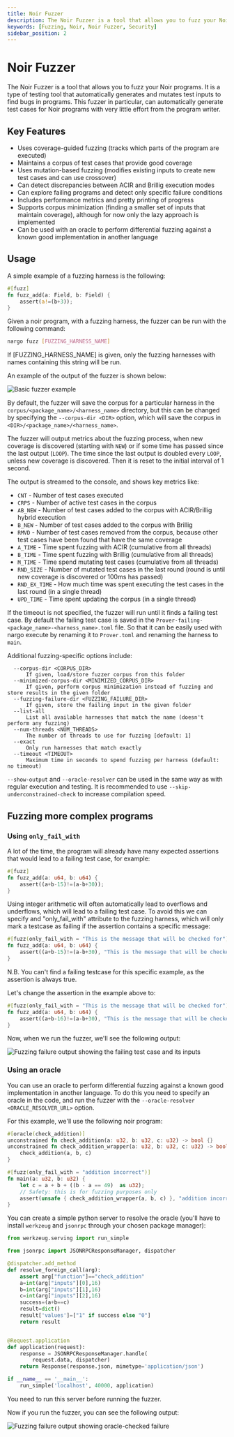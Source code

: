 ```yaml
---
title: Noir Fuzzer
description: The Noir Fuzzer is a tool that allows you to fuzz your Noir programs.
keywords: [Fuzzing, Noir, Noir Fuzzer, Security]
sidebar_position: 2
---
```


# Noir Fuzzer

The Noir Fuzzer is a tool that allows you to fuzz your Noir programs. It is a type of testing tool that automatically generates and mutates test inputs to find bugs in programs. This fuzzer in particular, can automatically generate test cases for Noir programs with very little effort from the program writer.

## Key Features
- Uses coverage-guided fuzzing (tracks which parts of the program are executed)
- Maintains a corpus of test cases that provide good coverage
- Uses mutation-based fuzzing (modifies existing inputs to create new test cases and can use crossover)
- Can detect discrepancies between ACIR and Brillig execution modes
- Can explore failing programs and detect only specific failure conditions
- Includes performance metrics and pretty printing of progress
- Supports corpus minimization (finding a smaller set of inputs that maintain coverage), although for now only the lazy approach is implemented
- Can be used with an oracle to perform differential fuzzing against a known good implementation in another language

## Usage

A simple example of a fuzzing harness is the following:

```rust
#[fuzz]
fn fuzz_add(a: Field, b: Field) {
    assert(a!=(b+3));
}
```

Given a noir program, with a fuzzing harness, the fuzzer can be run with the following command:

```bash
nargo fuzz [FUZZING_HARNESS_NAME]
```

If [FUZZING_HARNESS_NAME] is given, only the fuzzing harnesses with names containing this string will be run.

An example of the output of the fuzzer is shown below:

![Basic fuzzer example](@site/static/img/tooling/fuzzer/basic-fuzzer-example.png)

By default, the fuzzer will save the corpus for a particular harness in the `corpus/<package_name>/<harness_name>` directory, but this can be changed by specifying the `--corpus-dir <DIR>` option, which will save the corpus in `<DIR>/<package_name>/<harness_name>`.

The fuzzer will output metrics about the fuzzing process, when new coverage is discovered (starting with `NEW`) or if some time has passed since the last output (`LOOP`). The time since the last output is doubled every `LOOP`, unless new coverage is discovered. Then it is reset to the initial interval of 1 second.


The output is streamed to the console, and shows key metrics like:
- `CNT` - Number of test cases executed
- `CRPS` - Number of active test cases in the corpus
- `AB_NEW` - Number of test cases added to the corpus with ACIR/Brillig hybrid execution
- `B_NEW` - Number of test cases added to the corpus with Brillig
- `RMVD` - Number of test cases removed from the corpus, because other test cases have been found that have the same coverage
- `A_TIME` - Time spent fuzzing with ACIR (cumulative from all threads)
- `B_TIME` - Time spent fuzzing with Brillig (cumulative from all threads)
- `M_TIME` - Time spend mutating test cases (cumulative from all threads)
- `RND_SIZE` - Number of mutated test cases in the last round (round is until new coverage is discovered or 100ms has passed)
- `RND_EX_TIME` - How much time was spent executing the test cases in the last round (in a single thread)
- `UPD_TIME` - Time spent updating the corpus (in a single thread)

If the timeout is not specified, the fuzzer will run until it finds a failing test case. By default the failing test case is saved in the `Prover-failing-<package_name>-<harness_name>.toml` file. So that it can be easily used with nargo execute by renaming it to `Prover.toml` and renaming the harness to `main`.

Additional fuzzing-specific options include:

      --corpus-dir <CORPUS_DIR>
          If given, load/store fuzzer corpus from this folder
      --minimized-corpus-dir <MINIMIZED_CORPUS_DIR>
          If given, perform corpus minimization instead of fuzzing and store results in the given folder
      --fuzzing-failure-dir <FUZZING_FAILURE_DIR>
          If given, store the failing input in the given folder
      --list-all
          List all available harnesses that match the name (doesn't perform any fuzzing)
      --num-threads <NUM_THREADS>
          The number of threads to use for fuzzing [default: 1]
      --exact
          Only run harnesses that match exactly
      --timeout <TIMEOUT>
          Maximum time in seconds to spend fuzzing per harness (default: no timeout)

`--show-output` and `--oracle-resolver` can be used in the same way as with regular execution and testing.
It is recommended to use `--skip-underconstrained-check` to increase compilation speed.


## Fuzzing more complex programs

### Using `only_fail_with`
A lot of the time, the program will already have many expected assertions that would lead to a failing test case, for example:

```rust
#[fuzz]
fn fuzz_add(a: u64, b: u64) {
    assert((a+b-15)!=(a-b+30));
}
```
Using integer arithmetic will often automatically lead to overflows and underflows, which will lead to a failing test case. To avoid this we can specify and "only_fail_with" attribute to the fuzzing harness, which will only mark a testcase as failing if the assertion contains a specific message:

```rust
#[fuzz(only_fail_with = "This is the message that will be checked for")]
fn fuzz_add(a: u64, b: u64) {
    assert((a+b-15)!=(a-b+30), "This is the message that will be checked for");
}
```
N.B. You can't find a failing testcase for this specific example, as the assertion is always true.

Let's change the assertion in the example above to:
```rust
#[fuzz(only_fail_with = "This is the message that will be checked for")]
fn fuzz_add(a: u64, b: u64) {
    assert((a+b-16)!=(a-b+30), "This is the message that will be checked for");
}
```
Now, when we run the fuzzer, we'll see the following output:

![Fuzzing failure output showing the failing test case and its inputs](@site/static/img/tooling/fuzzer/only-fail-with-example.png)

### Using an oracle

You can use an oracle to perform differential fuzzing against a known good implementation in another language. To do this you need to specify an oracle in the code, and run the fuzzer with the `--oracle-resolver <ORACLE_RESOLVER_URL>` option.

For this example, we'll use the following noir program:
```rust
#[oracle(check_addition)]
unconstrained fn check_addition(a: u32, b: u32, c: u32) -> bool {}
unconstrained fn check_addition_wrapper(a: u32, b: u32, c: u32) -> bool {
    check_addition(a, b, c)
}

#[fuzz(only_fail_with = "addition incorrect")]
fn main(a: u32, b: u32) {
    let c = a + b + ((b - a == 49)  as u32);
    // Safety: this is for fuzzing purposes only
    assert(unsafe { check_addition_wrapper(a, b, c) }, "addition incorrect");
}
```
You can create a simple python server to resolve the oracle (you'll have to install `werkzeug` and `jsonrpc` through your chosen package manager):

```python
from werkzeug.serving import run_simple

from jsonrpc import JSONRPCResponseManager, dispatcher

@dispatcher.add_method
def resolve_foreign_call(arg):
    assert arg["function"]=="check_addition"
    a=int(arg["inputs"][0],16)
    b=int(arg["inputs"][1],16)
    c=int(arg["inputs"][2],16)
    success=(a+b==c)
    result=dict()
    result['values']=["1" if success else "0"]
    return result


@Request.application
def application(request):
    response = JSONRPCResponseManager.handle(
        request.data, dispatcher)
    return Response(response.json, mimetype='application/json')

if __name__ == '__main__':
    run_simple('localhost', 40000, application)
```
You need to run this server before running the fuzzer.

Now if you run the fuzzer, you can see the following output:

![Fuzzing failure output showing oracle-checked failure](@site/static/img/tooling/fuzzer/oracle-fuzzing.png)
